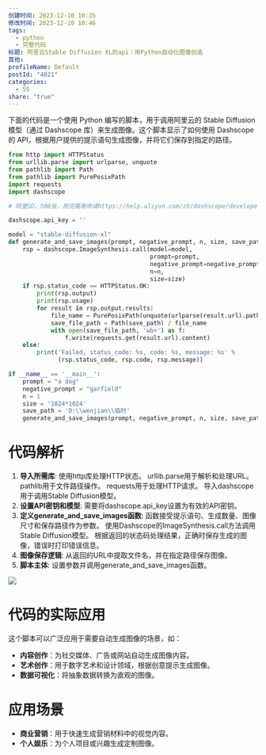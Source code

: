 ```yaml
---
创建时间: 2023-12-10 10:35
修改时间: 2023-12-10 10:46
tags:
  - python
  - 完整代码
标题: 阿里云Stable Diffusion XL的api：用Python自动化图像创造
其他: 
profileName: Default
postId: "4021"
categories:
  - 55
share: "true"
---
```



下面的代码是一个使用 Python 编写的脚本，用于调用阿里云的 Stable Diffusion 模型（通过 Dashscope 库）来生成图像。这个脚本显示了如何使用 Dashscope 的 API，根据用户提供的提示语句生成图像，并将它们保存到指定的路径。

```python
from http import HTTPStatus
from urllib.parse import urlparse, unquote
from pathlib import Path
from pathlib import PurePosixPath
import requests
import dashscope

# 阿里SD，500张，用完需再申请https://help.aliyun.com/zh/dashscope/developer-reference/getting-started-with-stable-diffusion-models?spm=5176.28197632.0.0.97d87e06OPIVDX&disableWebsiteRedirect=true

dashscope.api_key = ''

model = "stable-diffusion-xl"
def generate_and_save_images(prompt, negative_prompt, n, size, save_path):
    rsp = dashscope.ImageSynthesis.call(model=model,
                                        prompt=prompt,
                                        negative_prompt=negative_prompt,
                                        n=n,
                                        size=size)
    if rsp.status_code == HTTPStatus.OK:
        print(rsp.output)
        print(rsp.usage)
        for result in rsp.output.results:
            file_name = PurePosixPath(unquote(urlparse(result.url).path)).parts[-1]
            save_file_path = Path(save_path) / file_name
            with open(save_file_path, 'wb+') as f:
                f.write(requests.get(result.url).content)
    else:
        print('Failed, status_code: %s, code: %s, message: %s' %
              (rsp.status_code, rsp.code, rsp.message))

if __name__ == '__main__':
    prompt = "a dog"
    negative_prompt = "garfield"
    n = 1
    size = '1024*1024'
    save_path = 'D:\\wenjian\\临时'
    generate_and_save_images(prompt, negative_prompt, n, size, save_path)
```

# 代码解析

1. **导入所需库**: 使用http库处理HTTP状态。 urllib.parse用于解析和处理URL。 pathlib用于文件路径操作。 requests用于处理HTTP请求。 导入dashscope用于调用Stable Diffusion模型。
2. **设置API密钥和模型**: 需要将dashscope.api_key设置为有效的API密钥。
3. **定义generate_and_save_images函数**: 函数接受提示语句、生成数量、图像尺寸和保存路径作为参数。 使用Dashscope的ImageSynthesis.call方法调用Stable Diffusion模型。 根据返回的状态码处理结果，正确时保存生成的图像，错误时打印错误信息。
4. **图像保存逻辑**: 从返回的URL中提取文件名，并在指定路径保存图像。
5. **脚本主体**: 设置参数并调用generate_and_save_images函数。

![](https://mp.toutiao.com/mp/agw/article_material/open_image/get?code=NDk0Y2JmNmJiZmU0YjFmYmZkNjg1ODg1MDgxNzNmNGYsMTcwMjE3NjEwOTg3NA==)

# 代码的实际应用

这个脚本可以广泛应用于需要自动生成图像的场景，如：

- **内容创作**：为社交媒体、广告或网站自动生成图像内容。
- **艺术创作**：用于数字艺术和设计领域，根据创意提示生成图像。
- **数据可视化**：将抽象数据转换为直观的图像。

# 应用场景

- **商业营销**：用于快速生成营销材料中的视觉内容。
- **个人娱乐**：为个人项目或兴趣生成定制图像。
